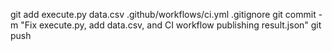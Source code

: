 git add execute.py data.csv .github/workflows/ci.yml .gitignore
  git commit -m "Fix execute.py, add data.csv, and CI workflow publishing result.json"
  git push